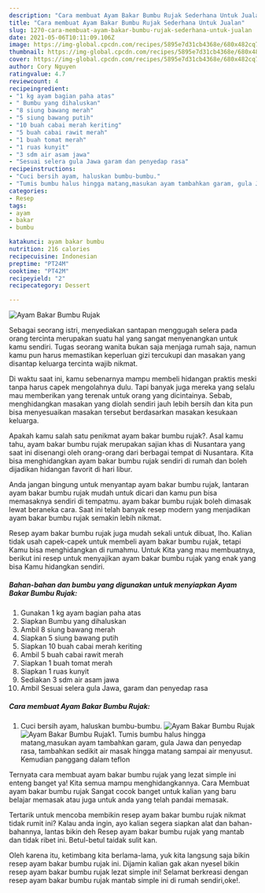```yaml
---
description: "Cara membuat Ayam Bakar Bumbu Rujak Sederhana Untuk Jualan"
title: "Cara membuat Ayam Bakar Bumbu Rujak Sederhana Untuk Jualan"
slug: 1270-cara-membuat-ayam-bakar-bumbu-rujak-sederhana-untuk-jualan
date: 2021-05-06T10:11:09.106Z
image: https://img-global.cpcdn.com/recipes/5895e7d31cb4368e/680x482cq70/ayam-bakar-bumbu-rujak-foto-resep-utama.jpg
thumbnail: https://img-global.cpcdn.com/recipes/5895e7d31cb4368e/680x482cq70/ayam-bakar-bumbu-rujak-foto-resep-utama.jpg
cover: https://img-global.cpcdn.com/recipes/5895e7d31cb4368e/680x482cq70/ayam-bakar-bumbu-rujak-foto-resep-utama.jpg
author: Cory Nguyen
ratingvalue: 4.7
reviewcount: 4
recipeingredient:
- "1 kg ayam bagian paha atas"
- " Bumbu yang dihaluskan"
- "8 siung bawang merah"
- "5 siung bawang putih"
- "10 buah cabai merah keriting"
- "5 buah cabai rawit merah"
- "1 buah tomat merah"
- "1 ruas kunyit"
- "3 sdm air asam jawa"
- "Sesuai selera gula Jawa garam dan penyedap rasa"
recipeinstructions:
- "Cuci bersih ayam, haluskan bumbu-bumbu."
- "Tumis bumbu halus hingga matang,masukan ayam tambahkan garam, gula Jawa dan penyedap rasa, tambahkan sedikit air masak hingga matang sampai air menyusut. Kemudian panggang dalam teflon"
categories:
- Resep
tags:
- ayam
- bakar
- bumbu

katakunci: ayam bakar bumbu 
nutrition: 216 calories
recipecuisine: Indonesian
preptime: "PT24M"
cooktime: "PT42M"
recipeyield: "2"
recipecategory: Dessert

---
```



![Ayam Bakar Bumbu Rujak](https://img-global.cpcdn.com/recipes/5895e7d31cb4368e/680x482cq70/ayam-bakar-bumbu-rujak-foto-resep-utama.jpg)

Sebagai seorang istri, menyediakan santapan menggugah selera pada orang tercinta merupakan suatu hal yang sangat menyenangkan untuk kamu sendiri. Tugas seorang  wanita bukan saja menjaga rumah saja, namun kamu pun harus memastikan keperluan gizi tercukupi dan masakan yang disantap keluarga tercinta wajib nikmat.

Di waktu  saat ini, kamu sebenarnya mampu membeli hidangan praktis meski tanpa harus capek mengolahnya dulu. Tapi banyak juga mereka yang selalu mau memberikan yang terenak untuk orang yang dicintainya. Sebab, menghidangkan masakan yang diolah sendiri jauh lebih bersih dan kita pun bisa menyesuaikan masakan tersebut berdasarkan masakan kesukaan keluarga. 



Apakah kamu salah satu penikmat ayam bakar bumbu rujak?. Asal kamu tahu, ayam bakar bumbu rujak merupakan sajian khas di Nusantara yang saat ini disenangi oleh orang-orang dari berbagai tempat di Nusantara. Kita bisa menghidangkan ayam bakar bumbu rujak sendiri di rumah dan boleh dijadikan hidangan favorit di hari libur.

Anda jangan bingung untuk menyantap ayam bakar bumbu rujak, lantaran ayam bakar bumbu rujak mudah untuk dicari dan kamu pun bisa memasaknya sendiri di tempatmu. ayam bakar bumbu rujak boleh dimasak lewat beraneka cara. Saat ini telah banyak resep modern yang menjadikan ayam bakar bumbu rujak semakin lebih nikmat.

Resep ayam bakar bumbu rujak juga mudah sekali untuk dibuat, lho. Kalian tidak usah capek-capek untuk membeli ayam bakar bumbu rujak, tetapi Kamu bisa menghidangkan di rumahmu. Untuk Kita yang mau membuatnya, berikut ini resep untuk menyajikan ayam bakar bumbu rujak yang enak yang bisa Kamu hidangkan sendiri.

<!--inarticleads1-->

##### Bahan-bahan dan bumbu yang digunakan untuk menyiapkan Ayam Bakar Bumbu Rujak:

1. Gunakan 1 kg ayam bagian paha atas
1. Siapkan  Bumbu yang dihaluskan
1. Ambil 8 siung bawang merah
1. Siapkan 5 siung bawang putih
1. Siapkan 10 buah cabai merah keriting
1. Ambil 5 buah cabai rawit merah
1. Siapkan 1 buah tomat merah
1. Siapkan 1 ruas kunyit
1. Sediakan 3 sdm air asam jawa
1. Ambil Sesuai selera gula Jawa, garam dan penyedap rasa




<!--inarticleads2-->

##### Cara membuat Ayam Bakar Bumbu Rujak:

1. Cuci bersih ayam, haluskan bumbu-bumbu.
<img src="https://img-global.cpcdn.com/steps/9d820c5b5dce6c4e/160x128cq70/ayam-bakar-bumbu-rujak-langkah-memasak-1-foto.jpg" alt="Ayam Bakar Bumbu Rujak"><img src="https://img-global.cpcdn.com/steps/625da66585a6c09a/160x128cq70/ayam-bakar-bumbu-rujak-langkah-memasak-1-foto.jpg" alt="Ayam Bakar Bumbu Rujak">1. Tumis bumbu halus hingga matang,masukan ayam tambahkan garam, gula Jawa dan penyedap rasa, tambahkan sedikit air masak hingga matang sampai air menyusut. Kemudian panggang dalam teflon




Ternyata cara membuat ayam bakar bumbu rujak yang lezat simple ini enteng banget ya! Kita semua mampu menghidangkannya. Cara Membuat ayam bakar bumbu rujak Sangat cocok banget untuk kalian yang baru belajar memasak atau juga untuk anda yang telah pandai memasak.

Tertarik untuk mencoba membikin resep ayam bakar bumbu rujak nikmat tidak rumit ini? Kalau anda ingin, ayo kalian segera siapkan alat dan bahan-bahannya, lantas bikin deh Resep ayam bakar bumbu rujak yang mantab dan tidak ribet ini. Betul-betul taidak sulit kan. 

Oleh karena itu, ketimbang kita berlama-lama, yuk kita langsung saja bikin resep ayam bakar bumbu rujak ini. Dijamin kalian gak akan nyesel bikin resep ayam bakar bumbu rujak lezat simple ini! Selamat berkreasi dengan resep ayam bakar bumbu rujak mantab simple ini di rumah sendiri,oke!.

